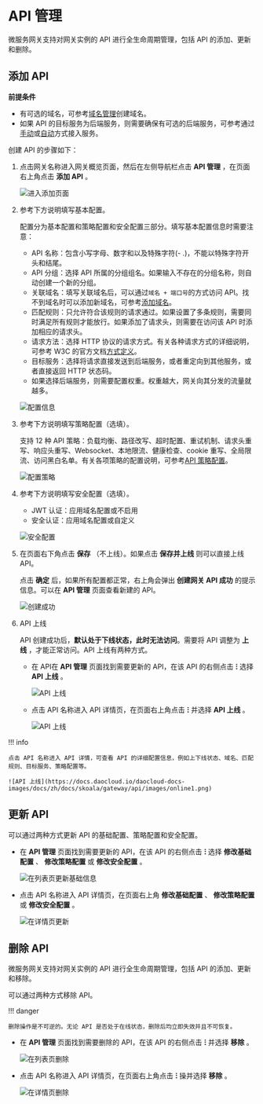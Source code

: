 # API 管理

微服务网关支持对网关实例的 API 进行全生命周期管理，包括 API 的添加、更新和删除。

## 添加 API

**前提条件**

- 有可选的域名，可参考[域名管理](../domain/index.md)创建域名。
- 如果 API 的目标服务为后端服务，则需要确保有可选的后端服务，可参考通过[手动](../service/manual-integrate.md)或[自动](../service/auto-manage.md)方式接入服务。

创建 API 的步骤如下：

1. 点击网关名称进入网关概览页面，然后在左侧导航栏点击 __API 管理__ ，在页面右上角点击 __添加 API__ 。

    ![进入添加页面](https://docs.daocloud.io/daocloud-docs-images/docs/zh/docs/skoala/gateway/api/images/add-api-01.png)

2. 参考下方说明填写基本配置。

    配置分为基本配置和策略配置和安全配置三部分。填写基本配置信息时需要注意：

    - API 名称：包含小写字母、数字和以及特殊字符(- .)，不能以特殊字符开头和结尾。
    - API 分组：选择 API 所属的分组组名。如果输入不存在的分组名称，则自动创建一个新的分组。
    - 关联域名：填写关联域名后，可以通过`域名 + 端口号`的方式访问 API。找不到域名时可以添加新域名，可参考[添加域名](../domain/index.md)。
    - 匹配规则：只允许符合该规则的请求通过。如果设置了多条规则，需要同时满足所有规则才能放行。如果添加了请求头，则需要在访问该 API 时添加相应的请求头。
    - 请求方法：选择 HTTP 协议的请求方式。有关各种请求方式的详细说明，可参考 W3C 的官方文档[方式定义](https://www.rfc-editor.org/rfc/rfc9110.html#name-method-definitions)。
    - 目标服务：选择将请求直接发送到后端服务，或者重定向到其他服务，或者直接返回 HTTP 状态码。
    - 如果选择后端服务，则需要配置权重。权重越大，网关向其分发的流量就越多。

    ![配置信息](https://docs.daocloud.io/daocloud-docs-images/docs/zh/docs/skoala/gateway/api/images/config.png)

3. 参考下方说明填写策略配置（选填）。

    支持 12 种 API 策略：负载均衡、路径改写、超时配置、重试机制、请求头重写、响应头重写、Websocket、本地限流、健康检查、cookie 重写、全局限流、访问黑白名单。有关各项策略的配置说明，可参考[API 策略配置](api-policy.md)。

    ![配置策略](https://docs.daocloud.io/daocloud-docs-images/docs/zh/docs/skoala/gateway/api/images/policy01.png)

4. 参考下方说明填写安全配置（选填）。

    - JWT 认证：应用域名配置或不启用
    - 安全认证：应用域名配置或自定义

    ![安全配置](https://docs.daocloud.io/daocloud-docs-images/docs/zh/docs/skoala/gateway/api/images/policy02.png)

5. 在页面右下角点击 __保存__ （不上线）。如果点击 __保存并上线__ 则可以直接上线 API。

    点击 __确定__ 后，如果所有配置都正常，右上角会弹出 __创建网关 API 成功__ 的提示信息。可以在 __API 管理__ 页面查看新建的 API。

    ![创建成功](https://docs.daocloud.io/daocloud-docs-images/docs/zh/docs/skoala/gateway/api/images/result.png)

6. API 上线

    API 创建成功后，**默认处于下线状态，此时无法访问**。需要将 API 调整为 __上线__ ，才能正常访问。API 上线有两种方式。

    - 在 API在 __API 管理__ 页面找到需要更新的 API，在该 API 的右侧点击 __ⵗ__ 选择 __API 上线__ 。

        ![API 上线](https://docs.daocloud.io/daocloud-docs-images/docs/zh/docs/skoala/gateway/api/images/online.png)

    - 点击 API 名称进入 API 详情页，在页面右上角点击 __ⵗ__ 并选择 __API 上线__ 。

        ![API 上线](https://docs.daocloud.io/daocloud-docs-images/docs/zh/docs/skoala/gateway/api/images/online1.png)

!!! info

    点击 API 名称进入 API 详情，可查看 API 的详细配置信息，例如上下线状态、域名、匹配规则、目标服务、策略配置等。

    ![API 上线](https://docs.daocloud.io/daocloud-docs-images/docs/zh/docs/skoala/gateway/api/images/online1.png)

## 更新 API

可以通过两种方式更新 API 的基础配置、策略配置和安全配置。

- 在 __API 管理__ 页面找到需要更新的 API，在该 API 的右侧点击 __ⵗ__ 选择 __修改基础配置__ 、 __修改策略配置__ 或 __修改安全配置__ 。

    ![在列表页更新基础信息](https://docs.daocloud.io/daocloud-docs-images/docs/skoala/ms-gateway/api/imgs/update-api-1.png)

- 点击 API 名称进入 API 详情页，在页面右上角 __修改基础配置__ 、 __修改策略配置__ 或 __修改安全配置__ 。

    ![在详情页更新](https://docs.daocloud.io/daocloud-docs-images/docs/skoala/ms-gateway/api/imgs/update-api-2.png)

## 删除 API

微服务网关支持对网关实例的 API 进行全生命周期管理，包括 API 的添加、更新和移除。

可以通过两种方式移除 API。

!!! danger

    删除操作是不可逆的。无论 API 是否处于在线状态，删除后均立即失效并且不可恢复。

- 在 __API 管理__ 页面找到需要删除的 API，在该 API 的右侧点击 __ⵗ__ 并选择 __移除__ 。

    ![在列表页删除](https://docs.daocloud.io/daocloud-docs-images/docs/skoala/ms-gateway/api/imgs/delete-api-1.png)

- 点击 API 名称进入 API 详情页，在页面右上角点击 __ⵗ__ 操并选择 __移除__ 。

    ![在详情页删除](https://docs.daocloud.io/daocloud-docs-images/docs/skoala/ms-gateway/api/imgs/delete-api-2.png)
